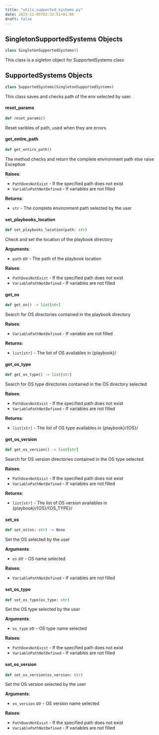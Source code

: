 ```yaml
---
title: "utils.supported_systems.py"
date: 2023-12-05T03:32:51+01:00
draft: false
---
```


<a id="utils.supported_systems.SingletonSupportedSystems"></a>

## SingletonSupportedSystems Objects

```python
class SingletonSupportedSystems()
```

This class is a sigleton object for SupportedSystems class

<a id="utils.supported_systems.SupportedSystems"></a>

## SupportedSystems Objects

```python
class SupportedSystems(SingletonSupportedSystems)
```

This class saves and checks path of the env selected by user.

<a id="utils.supported_systems.SupportedSystems.reset_params"></a>

#### reset\_params

```python
def reset_params()
```

Reset varibles of path, used when they are errors

<a id="utils.supported_systems.SupportedSystems.get_entire_path"></a>

#### get\_entire\_path

```python
def get_entire_path()
```

The method checks and return the complete environment path else raise Exception

**Raises**:

- `PathDoesNotExist` - If the specified path does not exist
- `VariablePathNotDefined` - If variables are not filled
  

**Returns**:

- `str` - The complete environment path selected by the user

<a id="utils.supported_systems.SupportedSystems.set_playbooks_location"></a>

#### set\_playbooks\_location

```python
def set_playbooks_location(path: str)
```

Check and set the location of the playbook directory

**Arguments**:

- `path` _str_ - The path of the playbook location
  

**Raises**:

- `PathDoesNotExist` - If the specified path does not exist
- `VariablePathNotDefined` - If variables are not filled

<a id="utils.supported_systems.SupportedSystems.get_os"></a>

#### get\_os

```python
def get_os() -> list[str]
```

Search for OS directories contained in the playbook directory

**Raises**:

- `VariablePathNotDefined` - If variable  are not filled
  

**Returns**:

- `list[str]` - The list of OS availables in {playbook}/

<a id="utils.supported_systems.SupportedSystems.get_os_type"></a>

#### get\_os\_type

```python
def get_os_type() -> list[str]
```

Search for OS type directories contained in the OS directory selected

**Raises**:

- `PathDoesNotExist` - If the specified path does not exist
- `VariablePathNotDefined` - If variables are not filled
  

**Returns**:

- `list[str]` - The list of OS type availables in {playbook}/{OS}/

<a id="utils.supported_systems.SupportedSystems.get_os_version"></a>

#### get\_os\_version

```python
def get_os_version() -> list[str]
```

Search for OS version directories contained in the OS type selected

**Raises**:

- `PathDoesNotExist` - If the specified path does not exist
- `VariablePathNotDefined` - If variables are not filled
  

**Returns**:

- `list[str]` - The list of OS version availables in {playbook}/{OS}/{OS_TYPE}/

<a id="utils.supported_systems.SupportedSystems.set_os"></a>

#### set\_os

```python
def set_os(os: str) -> None
```

Set the OS selected by the user

**Arguments**:

- `os` _str_ - OS name selected
  

**Raises**:

- `VariablePathNotDefined` - If variables are not filled

<a id="utils.supported_systems.SupportedSystems.set_os_type"></a>

#### set\_os\_type

```python
def set_os_type(os_type: str)
```

Set the OS type selected by the user

**Arguments**:

- `os_type` _str_ - OS type name selected
  

**Raises**:

- `PathDoesNotExist` - If the specified path does not exist
- `VariablePathNotDefined` - If variables are not filled

<a id="utils.supported_systems.SupportedSystems.set_os_version"></a>

#### set\_os\_version

```python
def set_os_version(os_version: str)
```

Set the OS version selected by the user

**Arguments**:

- `os_version` _str_ - OS version name selected
  

**Raises**:

- `PathDoesNotExist` - If the specified path does not exist
- `VariablePathNotDefined` - If variables are not filled
